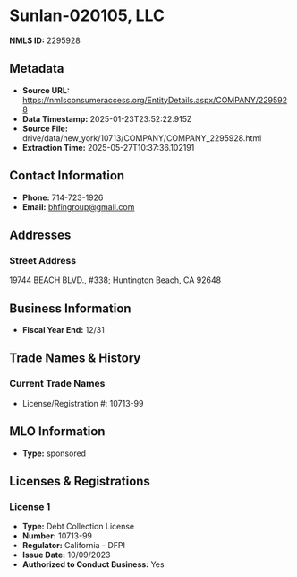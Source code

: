 # Sunlan-020105, LLC

**NMLS ID:** 2295928

## Metadata
- **Source URL:** https://nmlsconsumeraccess.org/EntityDetails.aspx/COMPANY/2295928
- **Data Timestamp:** 2025-01-23T23:52:22.915Z
- **Source File:** drive/data/new_york/10713/COMPANY/COMPANY_2295928.html
- **Extraction Time:** 2025-05-27T10:37:36.102191

## Contact Information
- **Phone:** 714-723-1926
- **Email:** bhfingroup@gmail.com

## Addresses
### Street Address
19744 BEACH BLVD., #338; Huntington Beach, CA 92648

## Business Information
- **Fiscal Year End:** 12/31

## Trade Names & History
### Current Trade Names
- License/Registration #: 10713-99

## MLO Information
- **Type:** sponsored

## Licenses & Registrations

### License 1
- **Type:** Debt Collection License
- **Number:** 10713-99
- **Regulator:** California - DFPI
- **Issue Date:** 10/09/2023
- **Authorized to Conduct Business:** Yes
